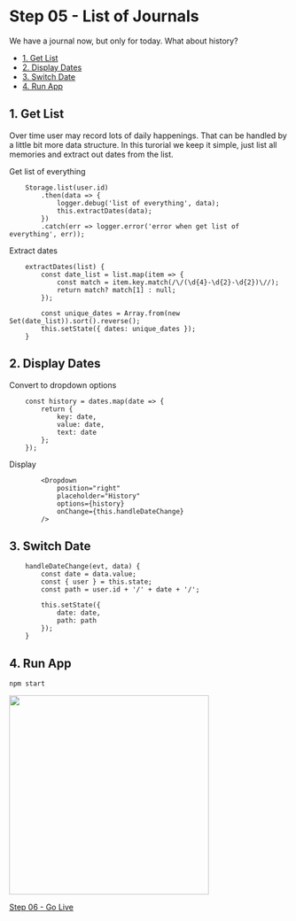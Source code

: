 # Step 05 - List of Journals

We have a journal now, but only for today. What about history?

* [1. Get List](#1-get-list)
* [2. Display Dates](#2-display-dates)
* [3. Switch Date](#3-switch-date)
* [4. Run App](#4-run-app)

## 1. Get List

Over time user may record lots of daily happenings. That can be handled by a little bit more data structure. In this turorial we keep it simple, just list all memories and extract out dates from the list.

Get list of everything
```
    Storage.list(user.id)
        .then(data => {
            logger.debug('list of everything', data);
            this.extractDates(data);
        })
        .catch(err => logger.error('error when get list of everything', err));
```

Extract dates
```
    extractDates(list) {
        const date_list = list.map(item => {
            const match = item.key.match(/\/(\d{4}-\d{2}-\d{2})\//);
            return match? match[1] : null;
        });

        const unique_dates = Array.from(new Set(date_list)).sort().reverse();
        this.setState({ dates: unique_dates });
    }
```

## 2. Display Dates

Convert to dropdown options
```
    const history = dates.map(date => {
        return {
            key: date,
            value: date,
            text: date
        };
    });
```

Display
```
        <Dropdown
            position="right"
            placeholder="History"
            options={history}
            onChange={this.handleDateChange}
        />
```

## 3. Switch Date

```
    handleDateChange(evt, data) {
        const date = data.value;
        const { user } = this.state;
        const path = user.id + '/' + date + '/';

        this.setState({
            date: date,
            path: path
        });
    }
```

## 4. Run App

```
npm start
```

<img src="journal_history.png" width="360px" />

[Step 06 - Go Live](../step-06)
